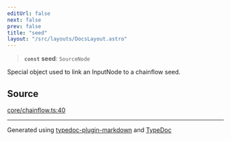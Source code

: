 ```yaml
---
editUrl: false
next: false
prev: false
title: "seed"
layout: "/src/layouts/DocsLayout.astro"
---
```


> **`const`** **seed**: `SourceNode`

Special object used to link an InputNode to a chainflow seed.

## Source

[core/chainflow.ts:40](https://github.com/edwinlzs/chainflow/blob/022a530/src/core/chainflow.ts#L40)

***

Generated using [typedoc-plugin-markdown](https://www.npmjs.com/package/typedoc-plugin-markdown) and [TypeDoc](https://typedoc.org/)
